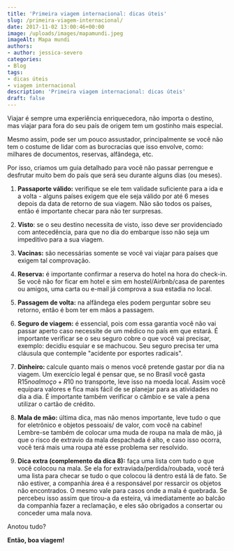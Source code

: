 ```yaml
---
title: 'Primeira viagem internacional: dicas úteis'
slug: /primeira-viagem-internacional/
date: 2017-11-02 13:00:46+00:00
image: /uploads/images/mapamundi.jpeg
imageAlt: Mapa mundi
authors:
- author: jessica-severo
categories:
- Blog
tags:
- dicas úteis
- viagem internacional
description: 'Primeira viagem internacional: dicas úteis'
draft: false
---
```


Viajar é sempre uma experiência enriquecedora, não importa o destino, mas viajar para fora do seu país de origem tem um gostinho mais especial.

Mesmo assim, pode ser um pouco assustador, principalmente se você não tem o costume de lidar com as burocracias que isso envolve, como: milhares de documentos, reservas, alfândega, etc.

Por isso, criamos um guia detalhado para você não passar perrengue e desfrutar muito bem do país que será seu durante alguns dias (ou meses).

  1. **Passaporte válido:** verifique se ele tem validade suficiente para a ida e a volta - alguns países exigem que ele seja válido por até 6 meses depois da data de retorno de sua viagem. Não são todos os países, então é importante checar para não ter surpresas.

  2. **Visto**: se o seu destino necessita de visto, isso deve ser providenciado com antecedência, para que no dia do embarque isso não seja um impeditivo para a sua viagem.

  3. **Vacinas:** são necessárias somente se você vai viajar para países que exigem tal comprovação.

  4. **Reserva:** é importante confirmar a reserva do hotel na hora do check-in. Se você não for ficar em hotel e sim em hostel/Airbnb/casa de parentes ou amigos, uma carta ou e-mail já comprova a sua estadia no local.

  5. **Passagem de volta:** na alfândega eles podem perguntar sobre seu retorno, então é bom ter em mãos a passagem.

  6. **Seguro de viagem:** é essencial, pois com essa garantia você não vai passar aperto caso necessite de um médico no país em que estará. É importante verificar se o seu seguro cobre o que você vai precisar, exemplo: decidiu esquiar e se machucou. Seu seguro precisa ter uma cláusula que contemple "acidente por esportes radicais".

  7. **Dinheiro:** calcule quanto mais o menos você pretende gastar por dia na viagem. Um exercício legal é pensar que, se no Brasil você gasta R$15 no almoço + R$10 no transporte, leve isso na moeda local. Assim você equipara valores e fica mais fácil de se planejar para as atividades no dia a dia. É importante também verificar o câmbio e se vale a pena utilizar o cartão de crédito.

  8. **Mala de mão:** última dica, mas não menos importante, leve tudo o que for eletrônico e objetos pessoais/ de valor, com você na cabine! Lembre-se também de colocar uma muda de roupa na mala de mão, já que o risco de extravio da mala despachada é alto, e caso isso ocorra, você terá mais uma roupa até esse problema ser resolvido.

  9. **Dica extra (complemento da dica 8):** faça uma lista com tudo o que você colocou na mala. Se ela for extraviada/perdida/roubada, você terá uma lista para checar se tudo o que colocou lá dentro está lá de fato. Se não estiver, a companhia área é a responsável por ressarcir os objetos não encontrados. O mesmo vale para casos onde a mala é quebrada. Se percebeu isso assim que tirou-a da esteira, vá imediatamente ao balcão da companhia fazer a reclamação, e eles são obrigados a consertar ou conceder uma mala nova.

Anotou tudo?

**Então, boa viagem!**

